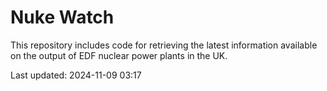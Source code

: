 # Nuke Watch

This repository includes code for retrieving the latest information available on the output of EDF nuclear power plants in the UK.

Last updated: 2024-11-09 03:17